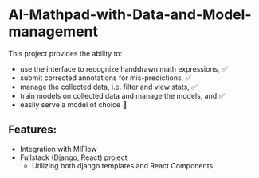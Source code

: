 # AI-Mathpad-with-Data-and-Model-management

This project provides the ability to:
- use the interface to recognize handdrawn math expressions, :white_check_mark: 
- submit corrected annotations for mis-predictions,          :white_check_mark:   
- manage the collected data, i.e. filter and view stats,     :white_check_mark:
- train models on collected data and  manage the models, and  ✅
- easily serve a model of choice      🔲

## Features:
- Integration with MlFlow
- Fullstack (Django, React) project
  - Utilizing both django templates and React Components


